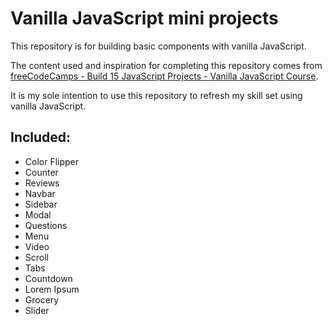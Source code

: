 # Vanilla JavaScript mini projects

This repository is for building basic components with vanilla JavaScript.

The content used and inspiration for completing this repository comes from [freeCodeCamps - Build 15 JavaScript Projects - Vanilla JavaScript Course](https://www.youtube.com/watch?v=3PHXvlpOkf4&list=RDCMUC8butISFwT-Wl7EV0hUK0BQ&start_radio=1&rv=3PHXvlpOkf4&t=0).

It is my sole intention to use this repository to refresh my skill set using vanilla JavaScript.

## Included:

- Color Flipper
- Counter
- Reviews
- Navbar
- Sidebar
- Modal
- Questions
- Menu
- Video
- Scroll
- Tabs
- Countdown
- Lorem Ipsum
- Grocery
- Slider